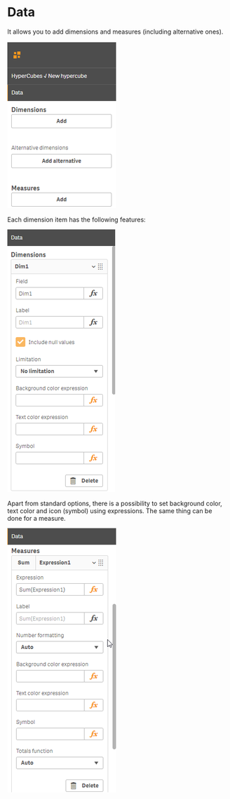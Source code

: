 # Data

It allows you to add dimensions and measures \(including alternative ones\).

![](../.gitbook/assets/image%20%2845%29.png)

Each dimension item has the following features:

![Dimension properties](../.gitbook/assets/image%20%287%29.png)


Apart from standard options, there is a possibility to set background color, text color and icon \(symbol\) using expressions. The same thing can be done for a measure.

![Measure properties](../.gitbook/assets/image%20%2864%29.png)



